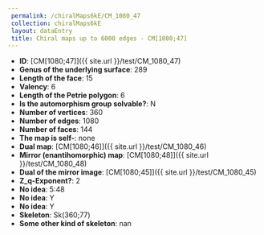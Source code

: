 ```yaml
--- 
 permalink: /chiralMaps6kE/CM_1080_47 
 collection: chiralMaps6kE
 layout: dataEntry
 title: Chiral maps up to 6000 edges - CM[1080;47]
---
```


- **ID**: [CM[1080;47]]({{ site.url }}/test/CM_1080_47)
- **Genus of the underlying surface**: 289
- **Length of the face**: 15
- **Valency**: 6
- **Length of the Petrie polygon**: 6
- **Is the automorphism group solvable?**: N
- **Number of vertices**: 360
- **Number of edges**: 1080
- **Number of faces**: 144
- **The map is self-**: none
- **Dual map**: [CM[1080;46]]({{ site.url }}/test/CM_1080_46)
- **Mirror (enantihomorphic) map**: [CM[1080;48]]({{ site.url }}/test/CM_1080_48)
- **Dual of the mirror image**: [CM[1080;45]]({{ site.url }}/test/CM_1080_45)
- **Z_q-Exponent?**: 2
- **No idea**:  5:48
- **No idea**: Y
- **No idea**: Y
- **Skeleton**: Sk(360;77)
- **Some other kind of skeleton**: nan
